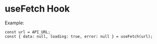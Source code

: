 # useFetch Hook

Example:

```
const url = API_URL;
const { data: null, loading: true, error: null } = useFetch(url);
```
